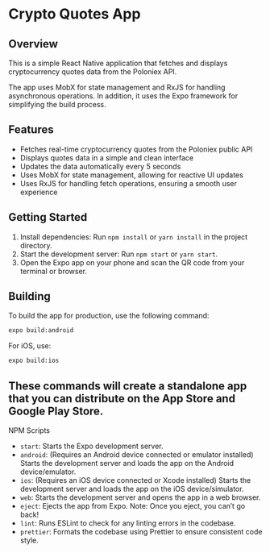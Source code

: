 # Crypto Quotes App

## Overview

This is a simple React Native application that fetches and displays cryptocurrency quotes data from the Poloniex API.

The app uses MobX for state management and RxJS for handling asynchronous operations. In addition, it uses the Expo framework for simplifying the build process.

## Features

- Fetches real-time cryptocurrency quotes from the Poloniex public API
- Displays quotes data in a simple and clean interface
- Updates the data automatically every 5 seconds
- Uses MobX for state management, allowing for reactive UI updates
- Uses RxJS for handling fetch operations, ensuring a smooth user experience

## Getting Started

1. Install dependencies: Run `npm install` or `yarn install` in the project directory.
2. Start the development server: Run `npm start` or `yarn start`.
3. Open the Expo app on your phone and scan the QR code from your terminal or browser. 

## Building

To build the app for production, use the following command:

```bash
expo build:android
```

For iOS, use:

```bash
expo build:ios
```

## These commands will create a standalone app that you can distribute on the App Store and Google Play Store.

NPM Scripts
- `start`: Starts the Expo development server.
- `android`: (Requires an Android device connected or emulator installed) Starts the development server and loads the app on the Android device/emulator.
- `ios`: (Requires an iOS device connected or Xcode installed) Starts the development server and loads the app on the iOS device/simulator.
- `web`: Starts the development server and opens the app in a web browser.
- `eject`: Ejects the app from Expo. Note: Once you eject, you can’t go back!
- `lint`: Runs ESLint to check for any linting errors in the codebase.
- `prettier`: Formats the codebase using Prettier to ensure consistent code style.